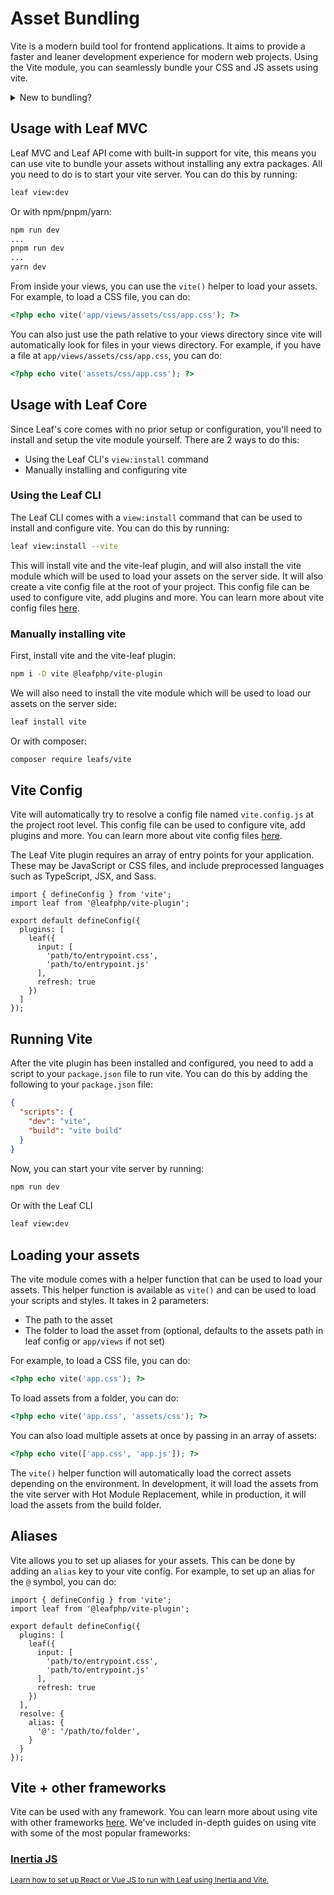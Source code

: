# Asset Bundling

Vite is a modern build tool for frontend applications. It aims to provide a faster and leaner development experience for modern web projects. Using the Vite module, you can seamlessly bundle your CSS and JS assets using vite.

<details>
  <summary>New to bundling?</summary>
  <p>
    Check out these articles from SitePoint and Next JS:
    <ul>
      <li>
        <a href="https://www.sitepoint.com/javascript-modules-bundling-transpiling">JavaScript Modules: Bundling & Transpiling</a>
      </li>
      <li>
        <a href="https://nextjs.org/learn/foundations/how-nextjs-works/bundling">How Next.js Works</a>
      </li>
    </ul>
  </p>
</details>

## Usage with Leaf MVC

Leaf MVC and Leaf API come with built-in support for vite, this means you can use vite to bundle your assets without installing any extra packages. All you need to do is to start your vite server. You can do this by running:

```bash
leaf view:dev
```

Or with npm/pnpm/yarn:

```bash
npm run dev
...
pnpm run dev
...
yarn dev
```

From inside your views, you can use the `vite()` helper to load your assets. For example, to load a CSS file, you can do:

```php
<?php echo vite('app/views/assets/css/app.css'); ?>
```

You can also just use the path relative to your views directory since vite will automatically look for files in your views directory. For example, if you have a file at `app/views/assets/css/app.css`, you can do:

```php
<?php echo vite('assets/css/app.css'); ?>
```

## Usage with Leaf Core

Since Leaf's core comes with no prior setup or configuration, you'll need to install and setup the vite module yourself. There are 2 ways to do this:

- Using the Leaf CLI's `view:install` command
- Manually installing and configuring vite

### Using the Leaf CLI

The Leaf CLI comes with a `view:install` command that can be used to install and configure vite. You can do this by running:

```bash
leaf view:install --vite
```

This will install vite and the vite-leaf plugin, and will also install the vite module which will be used to load your assets on the server side. It will also create a vite config file at the root of your project. This config file can be used to configure vite, add plugins and more. You can learn more about vite config files [here](#vite-config).

### Manually installing vite

First, install vite and the vite-leaf plugin:

```bash
npm i -D vite @leafphp/vite-plugin
```

We will also need to install the vite module which will be used to load our assets on the server side:

```bash
leaf install vite
```

Or with composer:

```bash
composer require leafs/vite
```

## Vite Config

Vite will automatically try to resolve a config file named `vite.config.js` at the project root level. This config file can be used to configure vite, add plugins and more. You can learn more about vite config files [here](https://vitejs.dev/config/).

The Leaf Vite plugin requires an array of entry points for your application. These may be JavaScript or CSS files, and include preprocessed languages such as TypeScript, JSX, and Sass.

```js{6-12}
import { defineConfig } from 'vite';
import leaf from '@leafphp/vite-plugin';

export default defineConfig({
  plugins: [
    leaf({
      input: [
        'path/to/entrypoint.css',
        'path/to/entrypoint.js'
      ],
      refresh: true
    })
  ]
});
```

## Running Vite

After the vite plugin has been installed and configured, you need to add a script to your `package.json` file to run vite. You can do this by adding the following to your `package.json` file:

```json
{
  "scripts": {
    "dev": "vite",
    "build": "vite build"
  }
}
```

Now, you can start your vite server by running:

```bash
npm run dev
```

Or with the Leaf CLI

```bash
leaf view:dev
```

## Loading your assets

The vite module comes with a helper function that can be used to load your assets. This helper function is available as `vite()` and can be used to load your scripts and styles. It takes in 2 parameters:

- The path to the asset
- The folder to load the asset from (optional, defaults to the assets path in leaf config or `app/views` if not set)

For example, to load a CSS file, you can do:

```php
<?php echo vite('app.css'); ?>
```

To load assets from a folder, you can do:

```php
<?php echo vite('app.css', 'assets/css'); ?>
```

You can also load multiple assets at once by passing in an array of assets:

```php
<?php echo vite(['app.css', 'app.js']); ?>
```

The `vite()` helper function will automatically load the correct assets depending on the environment. In development, it will load the assets from the vite server with Hot Module Replacement, while in production, it will load the assets from the build folder.

## Aliases

Vite allows you to set up aliases for your assets. This can be done by adding an `alias` key to your vite config. For example, to set up an alias for the `@` symbol, you can do:

```js{14-18}
import { defineConfig } from 'vite';
import leaf from '@leafphp/vite-plugin';

export default defineConfig({
  plugins: [
    leaf({
      input: [
        'path/to/entrypoint.css',
        'path/to/entrypoint.js'
      ],
      refresh: true
    })
  ],
  resolve: {
    alias: {
      '@': '/path/to/folder',
    }
  }
});
```

## Vite + other frameworks

Vite can be used with any framework. You can learn more about using vite with other frameworks [here](https://vitejs.dev/guide/#scaffolding-your-first-vite-project). We've included in-depth guides on using vite with some of the most popular frameworks:

<div class="vt-box-container next-steps">
  <a class="vt-box" href="/modules/views/inertia/">
    <h3 class="next-steps-link">Inertia JS</h3>
    <small class="next-steps-caption">Learn how to set up React or Vue JS to run with Leaf using Inertia and Vite.</small>
  </a>
</div>
